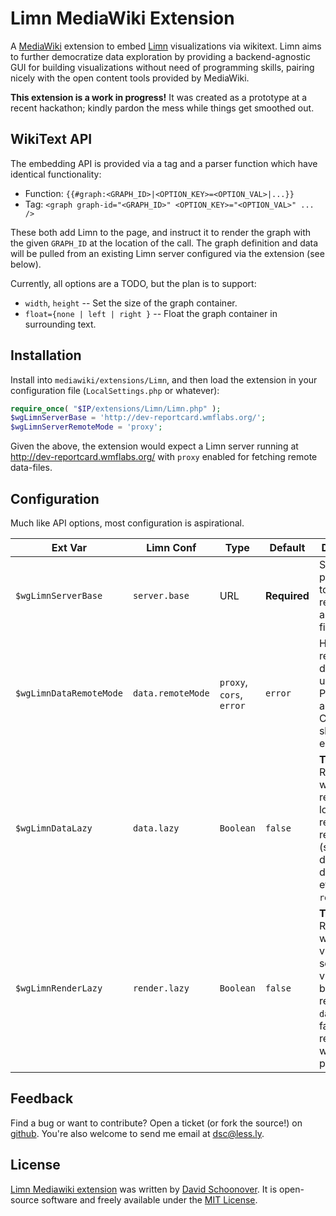 # Limn MediaWiki Extension

A [MediaWiki][mediawiki] extension to embed [Limn][limn] visualizations via wikitext.
Limn aims to further democratize data exploration by providing a backend-agnostic GUI
for building visualizations without need of programming skills, pairing nicely with
the open content tools provided by MediaWiki.

**This extension is a work in progress!** It was created as a prototype at a recent hackathon;
kindly pardon the mess while things get smoothed out.


## WikiText API

The embedding API is provided via a tag and a parser function which have
identical functionality:

- Function: `{{#graph:<GRAPH_ID>|<OPTION_KEY>=<OPTION_VAL>|...}}`
- Tag: `<graph graph-id="<GRAPH_ID>" <OPTION_KEY>="<OPTION_VAL>" ... />`

These both add Limn to the page, and instruct it to render the graph with the
given `GRAPH_ID` at the location of the call. The graph definition and data
will be pulled from an existing Limn server configured via the extension (see 
below).

Currently, all options are a TODO, but the plan is to support:

* `width`, `height` -- Set the size of the graph container.
* `float={none | left | right }` -- Float the graph container in surrounding text.


## Installation

Install into `mediawiki/extensions/Limn`, and then load the extension in your
configuration file (`LocalSettings.php` or whatever):

```php
require_once( "$IP/extensions/Limn/Limn.php" );
$wgLimnServerBase = 'http://dev-reportcard.wmflabs.org/';
$wgLimnServerRemoteMode = 'proxy';
```

Given the above, the extension would expect a Limn server running at
http://dev-reportcard.wmflabs.org/ with `proxy` enabled for fetching remote
data-files.


## Configuration

Much like API options, most configuration is aspirational.

| Ext Var                 | Limn Conf         | Type                     | Default      | Description                                                                                                                                       |
| ----------------------- | ----------------- | ------------------------ | ------------ | ------------------------------------------------------------------------------------------------------------------------------------------------- |
| `$wgLimnServerBase`     | `server.base`     | URL                      | **Required** | Sever URL prefix, used to load resources and data files.                                                                                          |
| `$wgLimnDataRemoteMode` | `data.remoteMode` | `proxy`, `cors`, `error` | `error`      | Handling for remote datafiles: use Limn Proxy, assume CORS, or show an error.                                                                     |
| `$wgLimnDataLazy`       | `data.lazy`       | `Boolean`                | `false`      | **TODO** Renderables wait until render to load required resources (self, datasources, datafiles, etc); implies `render.lazy`.                     |
| `$wgLimnRenderLazy`     | `render.lazy`     | `Boolean`                | `false`      | **TODO** Renderables wait until visible and scrolled into viewport before rendering. If `data.lazy` is false, resources will still be pre-loaded. |


## Feedback

Find a bug or want to contribute? Open a ticket (or fork the source!) on [github][project].
You're also welcome to send me email at [dsc@less.ly][dsc_email].


## License

[Limn Mediawiki extension][project] was written by [David Schoonover][dsc]. It is open-source software and freely available under the [MIT License][mit_license].


[project]: https://github.com/dsc/limn-mediawiki-ext "Limn Mediawiki Extension on GitHub"
[dsc]: https://github.com/dsc/ "David Schoonover"
[dsc_email]: mailto:dsc+limn-mw-ext@less.ly?subject=limn-mediawiki-ext "dsc@less.ly"
[mit_license]: http://dsc.mit-license.org/ "MIT License"

[limn]: https://github.com/wikimedia/limn "Limn on GitHub"
[mediawiki]: http://mediawiki.org/ "MediaWiki"

